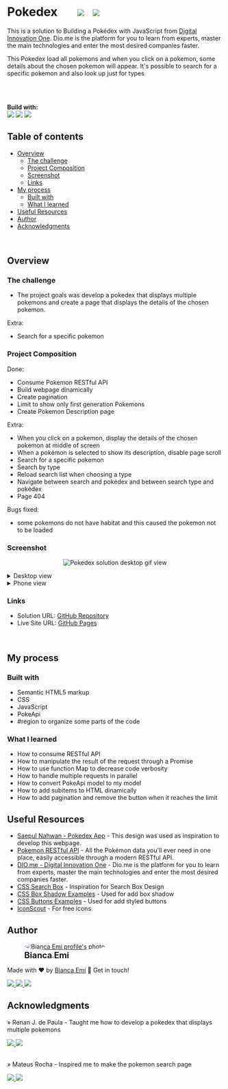 # Pokedex &nbsp; &nbsp; &nbsp; <img src="https://img.shields.io/github/last-commit/bemibrando/pokedex?style=for-the-badge" height="24px"/> &nbsp; <img src="https://img.shields.io/badge/status-In Progress-yellow?style=for-the-badge" height="24px"/>

This is a solution to Building a Pokédex with JavaScript from [Digital Innovation One](https://www.dio.me/en). Dio.me is the platform for you to learn from experts, master the main technologies and enter the most desired companies faster.

This Pokedex load all pokemons and when you click on a pokemon, some details about the chosen pokemon will appear. It's possible to search for a specific pokemon and also look up just for types

<br/><br/>

<b>Build with:</b> <br/>
<img src="https://img.shields.io/badge/html5-%23E34F26.svg?style=for-the-badge&logo=html5&logoColor=white" height="24px"/>
<img src="https://img.shields.io/badge/css3-%231572B6.svg?style=for-the-badge&logo=css3&logoColor=white" height="24px" />
<img src="https://img.shields.io/badge/javascript-%23323330.svg?style=for-the-badge&logo=javascript&logoColor=%23F7DF1E" height="24px" />

## Table of contents

- [Overview](#overview)
  - [The challenge](#the-challenge)
  - [Project Composition](#project-composition)
  - [Screenshot](#screenshot)
  - [Links](#links)
- [My process](#my-process)
  - [Built with](#built-with)
  - [What I learned](#what-i-learned)
- [Useful Resources](#useful-resources)
- [Author](#author)
- [Acknowledgments](#acknowledgments)

<br />

## Overview

### <b id="the-challenge">The challenge</b>
- The project goals was develop a pokedex that displays multiple pokemons and create a page that displays the details of the chosen pokemon.

Extra:
- Search for a specific pokemon

### <b id="project-composition">Project Composition</b>
Done:
- Consume Pokemon RESTful API
- Build webpage dinamically
- Create pagination
- Limit to show only first generation Pokemons
- Create Pokemon Description page

Extra:
- When you click on a pokemon, display the details of the chosen pokemon at middle of screen
- When a pokémon is selected to show its description, disable page scroll
- Search for a specific pokemon
- Search by type
- Reload search list when choosing a type 
- Navigate between search and pokédex and between search type and pokédex
- Page 404

Bugs fixed:
- some pokemons do not have habitat and this caused the pokemon not to be loaded

### <b id="screenshot">Screenshot</b>

<p align="center">
    <img src="./assets/img/desktop.gif" alt="Pokedex solution desktop gif view" width="600px">
</p>

<details>
<summary>Desktop view</summary>


<p align="center">
    <img src="./assets/img/desktop.jpeg" alt="Pokedex solution desktop view" width="75%">
    <img src="./assets/img/desktop-description.jpeg" alt="Pokemon description solution desktop view" width="75%">
    <img src="./assets/img/desktop-search.jpeg" alt="Pokemon search solution desktop view" width="75%">
</p>
</details>

<details>
<summary>Phone view</summary>

<p align="center">
    <img src="./assets/img/phone.jpeg" alt="Pokedex solution cellphone view" width="257px">
    <img src="./assets/img/phone-description.jpeg" alt="Pokemon description solution cellphone view" width="257px">
    <img src="./assets/img/phone-search.jpeg" alt="Pokemon search solution cellphone view" width="257px">
</p>
</details>

### <b id="links">Links</b>
- Solution URL: [GitHub Repository](https://github.com/bemibrando/pokedex/)
- Live Site URL: [GitHub Pages](https://bemibrando.github.io/pokedex/)

<br />

## My process

### <b id="built-with">Built with</b>
- Semantic HTML5 markup
- CSS
- JavaScript
- PokeApi
- #region to organize some parts of the code

### <b id="what-i-learned">What I learned</b>
- How to consume RESTful API
- How to manipulate the result of the request through a Promise
- How to use function Map to decrease code verbosity
- How to handle multiple requests in parallel
- How to convert PokeApi model to my model
- How to add subitems to HTML dinamically
- How to add pagination and remove the button when it reaches the limit

## <b id="useful-resources">Useful Resources</b>
- [Saepul Nahwan - Pokedex App](https://dribbble.com/shots/6540871-Pokedex-App) - This design was used as inspiration to develop this webpage.
- [Pokemon RESTful API](https://pokeapi.co/) - All the Pokémon data you'll ever need in one place,
easily accessible through a modern RESTful API.
- [DIO.me - Digital Innovation One](https://www.dio.me/en) - Dio.me is the platform for you to learn from experts, master the main technologies and enter the most desired companies faster.
- [CSS Search Box](https://blog.stackfindover.com/css-search-boxes/) - Inspiration for Search Box Design
- [CSS Box Shadow Examples](https://getcssscan.com/css-box-shadow-examples) - Used for add box shadow
- [CSS Buttons Examples](https://getcssscan.com/css-buttons-examples) - Used for add styled buttons
- [IconScout](https://iconscout.com/) - For free icons

## Author
<div sytle="display: inline-block;">
    <figure>
        <a href="https://github.com/bemibrando" target="_blank">
            <img style="border-radius: 50%;" src="https://avatars.githubusercontent.com/u/102377919?v=4" width="100px" alt="Bianca Emi profile's photo"> <br />
            <sub style="text-align: center; font-size: 1.4em;"><b>Bianca Emi</b></sub>
        </a>
    </figure>
    <p>Made with ♥ by <a href="https://github.com/bemibrando" target="_blank">Bianca Emi</a> 👋 Get in touch!</p>
    <div align="start">
        <a href="https://www.linkedin.com/in/bianca-emi/" target="_blank">
            <img src="https://img.shields.io/badge/LinkedIn-0077B5?style=for-the-badge&logo=linkedin&logoColor=white">
        </a>   
        <a href="https://twitter.com/bemibrando" target="_blank">
            <img src="https://img.shields.io/badge/Twitter-1DA1F2?style=for-the-badge&logo=twitter&logoColor=white">
        </a>   
        <a href="mailto: bemi.brando@outlook.com">
            <img src="https://img.shields.io/badge/bemi.brando@outlook.com-0078D4?style=for-the-badge&logo=microsoft-outlook&logoColor=white">
        </a><br/>
    </div>
</div>

## Acknowledgments
» Renan J. de Paula - Taught me how to develop a pokedex that displays multiple pokemons
<div>
    <a href="https://github.com/RenanJPaula" target="_blank">
        <img src="https://img.shields.io/badge/github-%23121011.svg?style=for-the-badge&logo=github&logoColor=white">
    </a>
    <a href="https://www.linkedin.com/in/renanjpaula/" target="_blank">
        <img src="https://img.shields.io/badge/LinkedIn-0077B5?style=for-the-badge&logo=linkedin&logoColor=white">
    </a>
</div>

<br />

» Mateus Rocha - Inspired me to make the pokemon search page
<div>
    <a href="https://github.com/mateusrr" target="_blank">
        <img src="https://img.shields.io/badge/github-%23121011.svg?style=for-the-badge&logo=github&logoColor=white">
    </a>
    <a href="https://www.linkedin.com/in/mateusrr/" target="_blank">
        <img src="https://img.shields.io/badge/LinkedIn-0077B5?style=for-the-badge&logo=linkedin&logoColor=white">
    </a>
</div>

